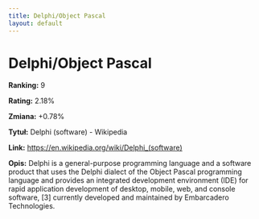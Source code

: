 ```yaml
---
title: Delphi/Object Pascal
layout: default
---
```


# Delphi/Object Pascal

**Ranking:** 9

**Rating:** 2.18%

**Zmiana:** +0.78%

**Tytuł:** Delphi (software) - Wikipedia

**Link:** https://en.wikipedia.org/wiki/Delphi_(software)

**Opis:** Delphi is a general-purpose programming language and a software product that uses the Delphi dialect of the Object Pascal programming language and provides an integrated development environment (IDE) for rapid application development of desktop, mobile, web, and console software, [3] currently developed and maintained by Embarcadero Technologies.

